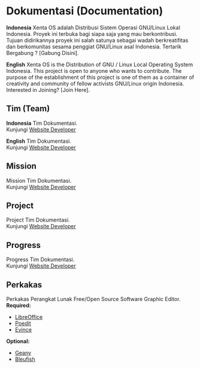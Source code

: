 # Dokumentasi (Documentation)
**Indonesia**
Xenta OS adalah Distribusi Sistem Operasi GNU/Linux Lokal Indonesia. Proyek ini terbuka bagi siapa saja yang mau berkontribusi. Tujuan didirikannya proyek ini salah satunya sebagai wadah berkreatifitas dan berkomunitas sesama penggiat GNU/Linux asal Indonesia.  Tertarik Bergabung ? [Gabung Disini].

**English**
Xenta OS is the Distribution of GNU / Linux Local Operating System Indonesia. This project is open to anyone who wants to contribute. The purpose of the establishment of this project is one of them as a container of creativity and community of fellow activists GNU/Linux origin Indonesia. Interested in Joining? [Join Here].

## Tim (Team)
**Indonesia**
Tim Dokumentasi.  
Kunjungi [Website Developer](http://dev.xentaos.org/team.html)

**English**
Tim Dokumentasi.  
Kunjungi [Website Developer](http://dev.xentaos.org/team.html)

## Mission
Mission Tim Dokumentasi.  
Kunjungi [Website Developer](http://dev.xentaos.org/mission.html)

## Project
Project Tim Dokumentasi.  
Kunjungi [Website Developer](http://dev.xentaos.org/project.html)

## Progress
Progress Tim Dokumentasi.  
Kunjungi [Website Developer](http://dev.xentaos.org/progress.html)

## Perkakas
Perkakas Perangkat Lunak Free/Open Source Software Graphic Editor.  
**Required:**  
 * [LibreOffice](https://www.blender.org/)
 * [Poedit](https://poedit.net/)
 * [Evince](https://wiki.gnome.org/Apps/Evince)

**Optional:**  
 * [Geany](https://www.geany.org/) 
 * [Bleufish](bluefish.openoffice.nl/) 
